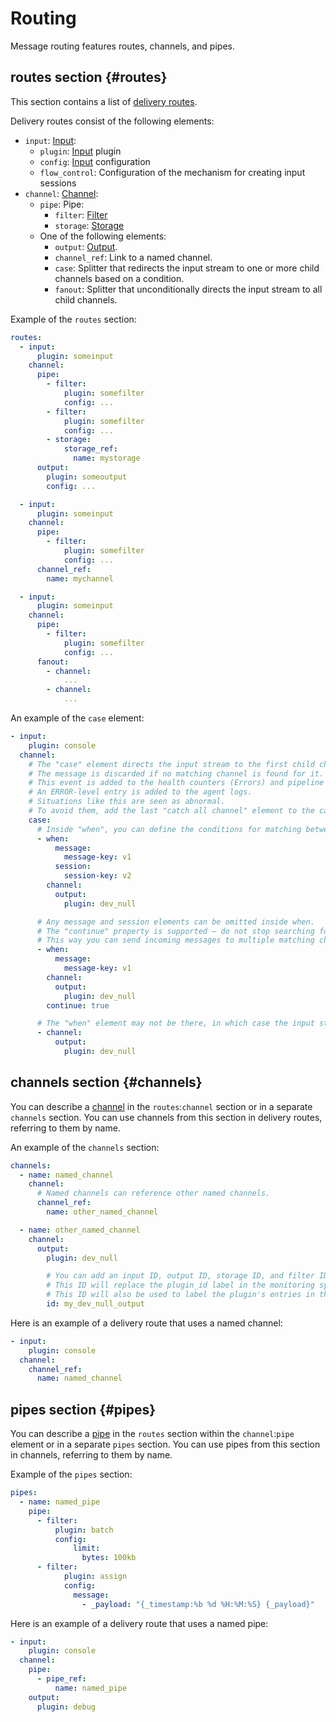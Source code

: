 # Routing

Message routing features routes, channels, and pipes.

## routes section {#routes}
This section contains a list of [delivery routes](index.md#routing).

Delivery routes consist of the following elements:

- `input`: [Input](index.md#inputs):
   - `plugin`: [Input](inputs.md) plugin
   - `config`: [Input](#inputs) configuration
   - `flow_control`: Configuration of the mechanism for creating input sessions
- `channel`: [Channel](index.md#channels):
   - `pipe`: Pipe:
      - `filter`: [Filter](filters.md)
      - `storage`: [Storage](storage.md)
   - One of the following elements:
      - `output`: [Output](outputs.md).
      - `channel_ref`: Link to a named channel.
      - `case`: Splitter that redirects the input stream to one or more child channels based on a condition.
      - `fanout`: Splitter that unconditionally directs the input stream to all child channels.

Example of the `routes` section:

```yaml
routes:
  - input:
      plugin: someinput
    channel:
      pipe:
        - filter:
            plugin: somefilter
            config: ...
        - filter:
            plugin: somefilter
            config: ...
        - storage:
            storage_ref:
              name: mystorage
      output:
        plugin: someoutput
        config: ...

  - input:
      plugin: someinput
    channel:
      pipe:
        - filter:
            plugin: somefilter
            config: ...
      channel_ref:
        name: mychannel

  - input:
      plugin: someinput
    channel:
      pipe:
        - filter:
            plugin: somefilter
            config: ...
      fanout:
        - channel:
            ...
        - channel:
            ...
```

An example of the `case` element:

```yaml
- input:
    plugin: console
  channel:
    # The "case" element directs the input stream to the first child channel that matches the "when" condition.
    # The message is discarded if no matching channel is found for it.
    # This event is added to the health counters (Errors) and pipeline counters (DroppedMessages/DroppedBytes).
    # An ERROR-level entry is added to the agent logs.
    # Situations like this are seen as abnormal.
    # To avoid them, add the last "catch all channel" element to the case without the "when" filter.
    case:
      # Inside "when", you can define the conditions for matching between the message and session metadata, similar to the "match" filter.
      - when:
          message:
            message-key: v1
          session:
            session-key: v2
        channel:
          output:
            plugin: dev_null

      # Any message and session elements can be omitted inside when.
      # The "continue" property is supported — do not stop searching for a suitable channel if the "when" condition is met.
      # This way you can send incoming messages to multiple matching channels.
      - when:
          message:
            message-key: v1
        channel:
          output:
            plugin: dev_null
        continue: true

      # The "when" element may not be there, in which case the input stream is sent to the channel unconditionally if a session can be created for it (if none of its nested filters rejected the session creation).
      - channel:
          output:
            plugin: dev_null
```

## channels section {#channels}

You can describe a [channel](index.md#channels) in the `routes`:`channel` section or in a separate `channels` section. You can use channels from this section in delivery routes, referring to them by name.

An example of the `channels` section:

```yaml
channels:
  - name: named_channel
    channel:
      # Named channels can reference other named channels.
      channel_ref:
        name: other_named_channel

  - name: other_named_channel
    channel:
      output:
        plugin: dev_null

        # You can add an input ID, output ID, storage ID, and filter ID to any plugin.
        # This ID will replace the plugin_id label in the monitoring system.
        # This ID will also be used to label the plugin's entries in the agent log.
        id: my_dev_null_output
```

Here is an example of a delivery route that uses a named channel:

```yaml
- input:
    plugin: console
  channel:
    channel_ref:
      name: named_channel
```

## pipes section {#pipes}

You can describe a [pipe](index.md#pipes) in the `routes` section within the `channel`:`pipe` element or in a separate `pipes` section. You can use pipes from this section in channels, referring to them by name.

Example of the `pipes` section:

```yaml
pipes:
  - name: named_pipe
    pipe:
      - filter:
          plugin: batch
          config:
              limit:
                bytes: 100kb
      - filter:
            plugin: assign
            config:
              message:
                - _payload: "{_timestamp:%b %d %H:%M:%S} {_payload}"
```

Here is an example of a delivery route that uses a named pipe:

```yaml
- input:
    plugin: console
  channel:
    pipe:
      - pipe_ref:
          name: named_pipe
    output:
      plugin: debug
```

